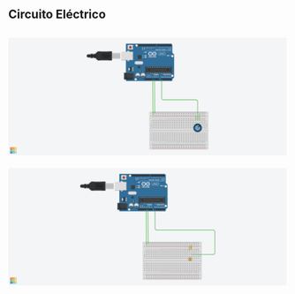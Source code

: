 ## Circuito Eléctrico

![circuito eléctrico: 01_poten_fotorres_v1](01_poten_fotorres_v1.png)
---

![circuito eléctrico: 01_poten_fotorres_v2](01_poten_fotorres_v2.png)